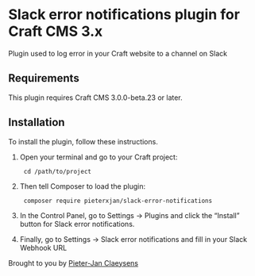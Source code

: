 # Slack error notifications plugin for Craft CMS 3.x

Plugin used to log error in your Craft website to a channel on Slack

## Requirements

This plugin requires Craft CMS 3.0.0-beta.23 or later.

## Installation

To install the plugin, follow these instructions.

1. Open your terminal and go to your Craft project:

        cd /path/to/project

2. Then tell Composer to load the plugin:

        composer require pieterxjan/slack-error-notifications

3. In the Control Panel, go to Settings → Plugins and click the “Install” button for Slack error notifications.

4. Finally, go to Settings → Slack error notifications and fill in your Slack Webhook URL

Brought to you by [Pieter-Jan Claeysens](https://github.com/pieterxjan)
